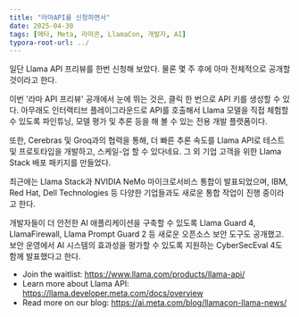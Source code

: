 ```yaml
---
title: "라마API를 신청하면서"
date: 2025-04-30
tags: [메타, Meta, 라마콘, LlamaCon, 개발자, AI]
typora-root-url: ../
---
```


일단 Llama API 프리뷰를 한번 신청해 보았다. 물론 몇 주 후에 아마 전체적으로 공개할 것이라고 한다. 

이번 '라마 API 프리뷰' 공개에서 눈에 뛰는 것은, 클릭 한 번으로 API 키를 생성할 수 있다. 아무래도 인터랙티브 플레이그라운드로 API를 호출해서 Llama 모델을 직접 체험할 수 있도록 파인튜닝, 모델 평가 및 추론 등을 해 볼 수 있는 전용 개발 플랫폼이다. 

또한, Cerebras 및 Groq과의 협력을 통해, 더 빠른 추론 속도를 Llama API로 테스트 및 프로토타입을 개발하고, 스케일-업 할 수 있다네요. 그 외 기업 고객을 위한 Llama Stack 배포 패키지를 만들었다. 

최근에는 Llama Stack과 NVIDIA NeMo 마이크로서비스 통합이 발표되었으며, IBM, Red Hat, Dell Technologies 등 다양한 기업들과도 새로운 통합 작업이 진행 중이라고 한다. 

개발자들이 더 안전한 AI 애플리케이션을 구축할 수 있도록 Llama Guard 4, LlamaFirewall, Llama Prompt Guard 2 등 새로운 오픈소스 보안 도구도 공개했고. 보안 운영에서 AI 시스템의 효과성을 평가할 수 있도록 지원하는 CyberSecEval 4도 함께 발표했다고 한다. 



* Join the waitlist: https://www.llama.com/products/llama-api/
* Learn more about Llama API: https://llama.developer.meta.com/docs/overview
* Read more on our blog: https://ai.meta.com/blog/llamacon-llama-news/



